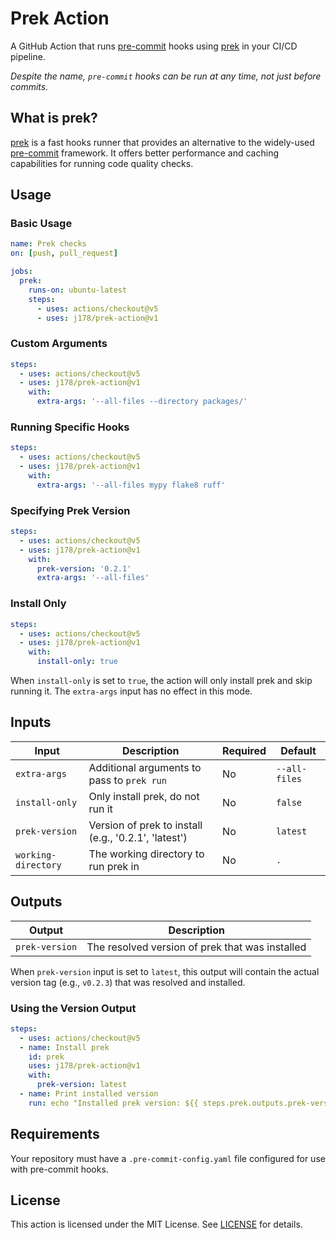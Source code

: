 # Prek Action

A GitHub Action that runs [pre-commit](https://pre-commit.com) hooks using [prek](https://github.com/j178/prek) in your CI/CD pipeline.

*Despite the name, `pre-commit` hooks can be run at any time, not just before commits.*

## What is prek?

[prek](https://github.com/j178/prek) is a fast hooks runner that provides an alternative to the widely-used [pre-commit](https://pre-commit.com) framework. It offers better performance and caching capabilities for running code quality checks.

## Usage

### Basic Usage

```yaml
name: Prek checks
on: [push, pull_request]

jobs:
  prek:
    runs-on: ubuntu-latest
    steps:
      - uses: actions/checkout@v5
      - uses: j178/prek-action@v1
```

### Custom Arguments

```yaml
steps:
  - uses: actions/checkout@v5
  - uses: j178/prek-action@v1
    with:
      extra-args: '--all-files --directory packages/'
```

### Running Specific Hooks

```yaml
steps:
  - uses: actions/checkout@v5
  - uses: j178/prek-action@v1
    with:
      extra-args: '--all-files mypy flake8 ruff'
```

### Specifying Prek Version

```yaml
steps:
  - uses: actions/checkout@v5
  - uses: j178/prek-action@v1
    with:
      prek-version: '0.2.1'
      extra-args: '--all-files'
```

### Install Only

```yaml
steps:
  - uses: actions/checkout@v5
  - uses: j178/prek-action@v1
    with:
      install-only: true
```

When `install-only` is set to `true`, the action will only install prek and skip running it. The `extra-args` input has no effect in this mode.

## Inputs

| Input              | Description                                | Required | Default       |
| ------------------ | ------------------------------------------ | -------- | ------------- |
| `extra-args`       | Additional arguments to pass to `prek run` | No       | `--all-files` |
| `install-only`     | Only install prek, do not run it           | No       | `false`       |
| `prek-version`     | Version of prek to install (e.g., '0.2.1', 'latest') | No | `latest` |
| `working-directory` | The working directory to run prek in      | No       | `.`           |

## Outputs

| Output         | Description                                           |
| -------------- | ----------------------------------------------------- |
| `prek-version` | The resolved version of prek that was installed      |

When `prek-version` input is set to `latest`, this output will contain the actual version tag (e.g., `v0.2.3`) that was resolved and installed.

### Using the Version Output

```yaml
steps:
  - uses: actions/checkout@v5
  - name: Install prek
    id: prek
    uses: j178/prek-action@v1
    with:
      prek-version: latest
  - name: Print installed version
    run: echo "Installed prek version: ${{ steps.prek.outputs.prek-version }}"
```

## Requirements

Your repository must have a `.pre-commit-config.yaml` file configured for use with pre-commit hooks.

## License

This action is licensed under the MIT License. See [LICENSE](LICENSE) for details.
